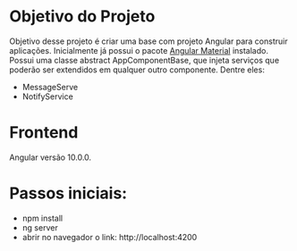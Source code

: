 # Objetivo do Projeto

Objetivo desse projeto é criar uma base com projeto Angular para construir aplicações.
Inicialmente já possui o pacote [Angular Material](https://material.angular.io/) instalado.
Possui uma classe abstract AppComponentBase, que injeta serviços que poderão ser extendidos em qualquer outro componente.
Dentre eles:

- MessageServe
- NotifyService

# Frontend

Angular versão 10.0.0.

# Passos iniciais:

- npm install
- ng server
- abrir no navegador o link: http://localhost:4200
